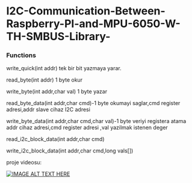 # I2C-Communication-Between-Raspberry-PI-and-MPU-6050-W-TH-SMBUS-Library-
### Functions 

 write_quick(int addr) tek bir bit yazmaya yarar.
 
read_byte(int addr) 1 byte okur 

write_byte(int addr,char val) 1 byte yazar 

read_byte_data(int addr,char cmd)-1 byte okumayi saglar,cmd register adresi,addr slave cihaz I2C adresi

write_byte_data(int addr,char cmd,char val)-1 byte veriyi registera atama addr cihaz adresi,cmd register
adresi ,val yazilmak istenen deger

read_i2c_block_data(int addr,char cmd)

write_i2c_block_data(int addr,char cmd,long vals[])

proje videosu:

[![IMAGE ALT TEXT HERE](https://img.youtube.com/vi/5_tBxGctzWc/0.jpg)](https://www.youtube.com/watch?v=5_tBxGctzWc)
